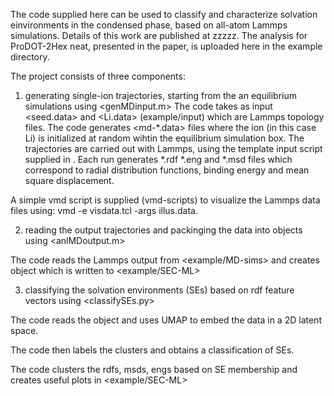The code supplied here can be used to classify and characterize solvation einvironments in the condensed phase, based on all-atom Lammps simulations.
Details of this work are published at zzzzz. The analysis for ProDOT-2Hex neat, presented in the paper, is uploaded here in the example directory.

The project consists of three components:


1) generating single-ion trajectories, starting from the an equilibrium simulations using <genMDinput.m> 
  The code takes as input <seed.data> and <Li.data> (example/input) which are Lammps topology files. 
  The code generates <md-*.data> files where the ion (in this case Li) is initialized at random wihtin the equilibrium <seed> simulation box. 
  The trajectories are carried out with Lammps, using the template input script supplied in <lammps-scripts>. Each run generates *.rdf *.eng and *.msd files which correspond to radial distribution functions, binding energy and mean square displacement. 
  
  A simple vmd script is supplied (vmd-scripts) to visualize the Lammps data files using: vmd -e visdata.tcl -args illus.data.
  
  
2) reading the output trajectories and packinging the data into objects <vecs> using <anlMDoutput.m>
  
  The code reads the Lammps output from <example/MD-sims> and creates object <vecs> which is written to <example/SEC-ML>
  
  
3) classifying the solvation environments (SEs) based on rdf feature vectors using <classifySEs.py>
  
  The code reads the <vecs> object and uses UMAP to embed the data in a 2D latent space.
  
  The code then labels the clusters and obtains a classification of SEs.
  
  The code clusters the rdfs, msds, engs based on SE membership and creates useful plots in <example/SEC-ML>
  
  
